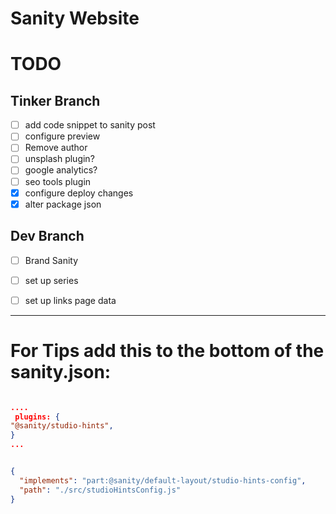 # Sanity Website

# TODO

## Tinker Branch

- [ ] add code snippet to sanity post
- [ ] configure preview
- [ ] Remove author
- [ ] unsplash plugin?
- [ ] google analytics?
- [ ] seo tools plugin
- [x] configure deploy changes
- [x] alter package json

## Dev Branch

- [ ] Brand Sanity
- [ ] set up series
- [ ] set up links page data


----

# For Tips add this to the bottom of the sanity.json:

```json

....
 plugins: {
"@sanity/studio-hints",
}
...


{
  "implements": "part:@sanity/default-layout/studio-hints-config",
  "path": "./src/studioHintsConfig.js"
}

```

